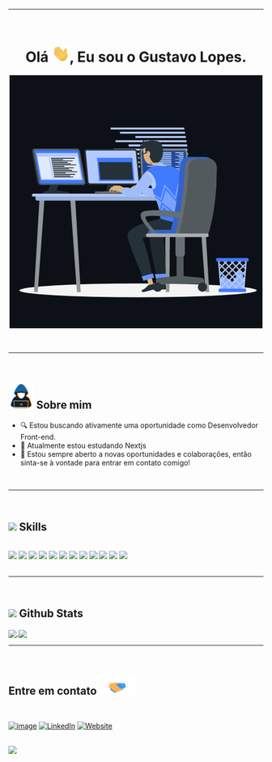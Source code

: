-----

<br>

<h1 align="center">Olá <img width="35" src="https://github.com/1999AZZAR/1999AZZAR/blob/main/resources/img/waving.gif">, Eu sou o Gustavo Lopes. </h1>

<p align="center">
<!--   <a href="https://git.io/typing-svg"><img src="https://readme-typing-svg.demolab.com?font=Exo+2&size=24&duration=3000&pause=1000&center=true&vCenter=true&width=590&lines=Como+um+entusiasta+da+programa%C3%A7%C3%A3o+front-end%2C;sou+dedicado+a+criar+interfaces+atraentes+e+;interativas+que+proporcionem+%C3%B3timas+;experi%C3%AAncias+aos+usu%C3%A1rios.+Procuro+constantemente;+explorar+novas+t%C3%A9cnicas+e+ferramentas+para;projetar+experi%C3%AAncias+interativas+;que+agradem+os+usu%C3%A1rios." alt="Typing SVG" /></a> -->
<img src="https://github.com/AdityaKumar28/AdityaKumar28/blob/master/animation.gif">
  
</p>

<br>

-----

<br>

## <picture><img src = "https://github.com/0xAbdulKhalid/0xAbdulKhalid/raw/main/assets/mdImages/about_me.gif" width = 50px></picture> **Sobre mim**

- 🔍 Estou buscando ativamente uma oportunidade como Desenvolvedor Front-end.
- 🚀 Atualmente estou estudando Nextjs
- 🤝 Estou sempre aberto a novas oportunidades e colaborações, então sinta-se à vontade para entrar em contato comigo!

<br>

-----

<br>

## <img src="https://media2.giphy.com/media/QssGEmpkyEOhBCb7e1/giphy.gif?cid=ecf05e47a0n3gi1bfqntqmob8g9aid1oyj2wr3ds3mg700bl&rid=giphy.gif" width ="25"><b> Skills</b>
<br>
<div class="topics fill-width">
  <img src="https://cdn.jsdelivr.net/gh/devicons/devicon/icons/javascript/javascript-original.svg" width = 50px />

  <img src="https://cdn.jsdelivr.net/gh/devicons/devicon/icons/html5/html5-original-wordmark.svg" width = 50px />

  <img src="https://cdn.jsdelivr.net/gh/devicons/devicon/icons/css3/css3-original-wordmark.svg" width = 50px />
          
  <img src="https://cdn.jsdelivr.net/gh/devicons/devicon/icons/tailwindcss/tailwindcss-plain.svg" width = 50px />
            
  <img src="https://cdn.jsdelivr.net/gh/devicons/devicon/icons/sass/sass-original.svg" width = 50px />
            
  <img src="https://cdn.jsdelivr.net/gh/devicons/devicon/icons/bootstrap/bootstrap-original.svg" width = 50px />
  
  <img src="https://cdn.jsdelivr.net/gh/devicons/devicon/icons/git/git-plain.svg" width = 50px />
  
  <img src="https://cdn.jsdelivr.net/gh/devicons/devicon/icons/github/github-original-wordmark.svg" width = 50px /> 
  
  <img src="https://raw.githubusercontent.com/marwin1991/profile-technology-icons/refs/heads/main/icons/react.png" width = 50px />   
  
  <img src="https://raw.githubusercontent.com/marwin1991/profile-technology-icons/refs/heads/main/icons/node_js.png" width = 50px />  
 
  <img src="https://raw.githubusercontent.com/marwin1991/profile-technology-icons/refs/heads/main/icons/next_js.png" width = 50px />
  
  <img src="https://raw.githubusercontent.com/marwin1991/profile-technology-icons/refs/heads/main/icons/mongodb.png" width = 50px /> 
          
</div>

<br>

-----

<br>

## <img src="https://media.giphy.com/media/iY8CRBdQXODJSCERIr/giphy.gif" width="35"><b> Github Stats </b>


<a href="#">
  <img align="center" src="https://github-readme-stats.vercel.app/api?username=Gustavoloppes-dev&show_icons=true&theme=radical" />
</a>
<a href="#">
  <img height="193px" align="center" src="https://github-readme-stats.vercel.app/api/top-langs/?username=Gustavoloppes-dev&layout=donut&theme=radical&card_width=10&size_weight=0.9&count_weight=0.5" />
</a>

<br>

-----

<br>

<!-- <div> 
  <a href="" target="_blank"><img src="https://img.shields.io/badge/-Instagram-%23E4405F?style=for-the-badge&logo=instagram&logoColor=white" target="_blank"></a>
 <a href="" target="_blank"><img src="https://img.shields.io/badge/Discord-7289DA?style=for-the-badge&logo=discord&logoColor=white" target="_blank"></a> 
  <a href = "mailto:gustavoloppes.dev@gmail.com
"><img src="https://img.shields.io/badge/-Gmail-%23333?style=for-the-badge&logo=gmail&logoColor=white" target="_blank"></a>
  <a href="" target="_blank"><img src="https://img.shields.io/badge/-LinkedIn-%230077B5?style=for-the-badge&logo=linkedin&logoColor=white" target="_blank"></a> 
  
</div> -->

<!-- [![image](https://img.shields.io/badge/LinkedIn-0077B5?style=for-the-badge&logo=linkedin&logoColor=white)](https://www.linkedin.com/in/lauro_brant-1/) -->
<!-- [![image](https://img.shields.io/badge/Instagram-E4405F?style=for-the-badge&logo=instagram&logoColor=white)](https://www.instagram.com/brantlauro/) -->
<!-- [![image](https://img.shields.io/badge/Twitter-1DA1F2?style=for-the-badge&logo=twitter&logoColor=white)](https://twitter.com/brantlauro) -->
<!-- [![image](https://img.shields.io/badge/Gmail-D14836?style=for-the-badge&logo=gmail&logoColor=white)](mailto:gustavoloppes.dev@gmail.com) -->

## <b> Entre em contato</b><img src="https://github.com/0xAbdulKhalid/0xAbdulKhalid/raw/main/assets/mdImages/handshake.gif" width ="80">
<br>

[![image](https://img.shields.io/badge/Gmail-D14836?style=for-the-badge&logo=gmail&logoColor=white)](mailto:gustavoloppes.dev@gmail.com)
[![LinkedIn](https://img.shields.io/badge/LinkedIn-0077B5?style=for-the-badge&logo=linkedin&logoColor=white)](https://www.linkedin.com/in/gustavo-lopes-dev/)
[![Website](https://img.shields.io/badge/Website-0E0E0E?style=for-the-badge&logo=google-chrome&logoColor=white)](https://gustavolopes.vercel.app/)

<br>
<img src="https://user-images.githubusercontent.com/73097560/115834477-dbab4500-a447-11eb-908a-139a6edaec5c.gif">
<br>
<br>
<br>




